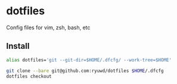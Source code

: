 # dotfiles
Config files for vim, zsh, bash, etc

## Install

```bash
alias dotfiles='git --git-dir=$HOME/.dfcfg/ --work-tree=$HOME'

git clone --bare git@github.com:ryuwd/dotfiles $HOME/.dfcfg
dotfiles checkout
```
